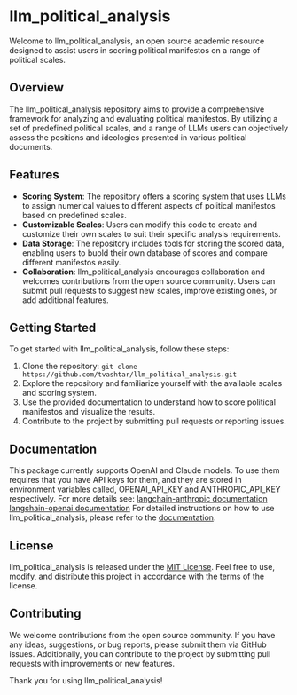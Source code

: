 # llm_political_analysis

Welcome to llm_political_analysis, an open source academic resource designed to assist users in scoring political manifestos on a range of political scales.

## Overview

The llm_political_analysis repository aims to provide a comprehensive framework for analyzing and evaluating political manifestos. By utilizing a set of predefined political scales, and a range of LLMs users can objectively assess the positions and ideologies presented in various political documents.

## Features

- **Scoring System**: The repository offers a scoring system that uses LLMs to assign numerical values to different aspects of political manifestos based on predefined scales.
- **Customizable Scales**: Users can modify this code to create and customize their own scales to suit their specific analysis requirements.
- **Data Storage**: The repository includes tools for storing the scored data, enabling users to buold their own database of scores and compare different manifestos easily.
- **Collaboration**: llm_political_analysis encourages collaboration and welcomes contributions from the open source community. Users can submit pull requests to suggest new scales, improve existing ones, or add additional features.

## Getting Started

To get started with llm_political_analysis, follow these steps:

1. Clone the repository: `git clone https://github.com/tvashtar/llm_political_analysis.git`
2. Explore the repository and familiarize yourself with the available scales and scoring system.
3. Use the provided documentation to understand how to score political manifestos and visualize the results.
4. Contribute to the project by submitting pull requests or reporting issues.

## Documentation

This package currently supports OpenAI and Claude models. To use them requires that you have API keys for them, and they are stored in 
environment variables called, OPENAI_API_KEY and ANTHROPIC_API_KEY respectively. For more details see: 
[langchain-anthropic documentation](https://python.langchain.com/v0.2/docs/integrations/chat/anthropic/)
[langchain-openai documentation](https://python.langchain.com/v0.2/docs/integrations/chat/openai/)
For detailed instructions on how to use llm_political_analysis, please refer to the [documentation](https://github.com/tvashtar/llm_political_analysis/wiki).

## License

llm_political_analysis is released under the [MIT License](https://opensource.org/licenses/MIT). Feel free to use, modify, and distribute this project in accordance with the terms of the license.

## Contributing

We welcome contributions from the open source community. If you have any ideas, suggestions, or bug reports, please submit them via GitHub issues. Additionally, you can contribute to the project by submitting pull requests with improvements or new features.


Thank you for using llm_political_analysis!


